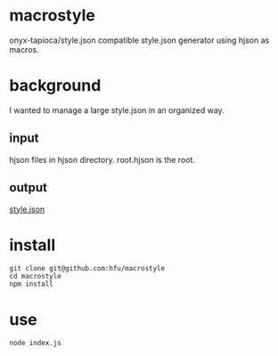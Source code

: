 # macrostyle
onyx-tapioca/style.json compatible style.json generator using hjson as macros.

# background
I wanted to manage a large style.json in an organized way.

## input
hjson files in hjson directory. root.hjson is the root.

## output
[style.json](https://hfu.github.io/macrostyle/style.json)

# install
```console
git clone git@github.com:hfu/macrostyle
cd macrostyle
npm install
```

# use
```console
node index.js
```
